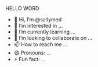 HELLO WORD
- 👋 Hi, I’m @sallymed
- 👀 I’m interested in ...
- 🌱 I’m currently learning ...
- 💞️ I’m looking to collaborate on ...
- 📫 How to reach me ...
- 😄 Pronouns: ...
- ⚡ Fun fact: ...

<!---
sallymed/sallymed is a ✨ special ✨ repository because its `README.md` (this file) appears on your GitHub profile.
You can click the Preview link to take a look at your changes.
--->
